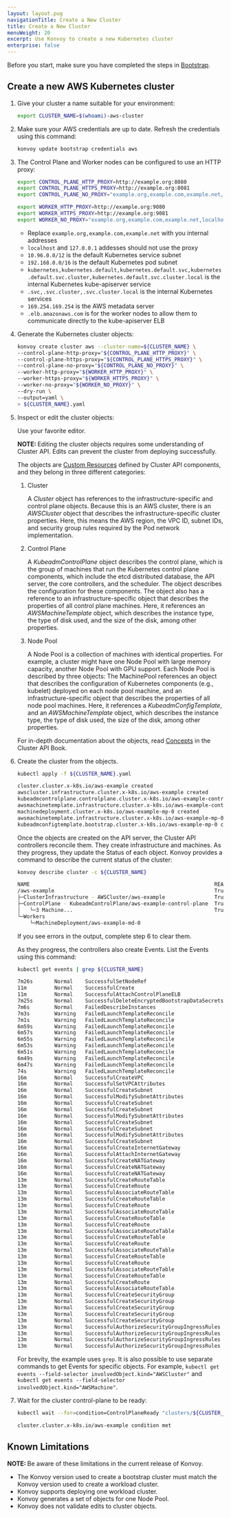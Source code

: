 ```yaml
---
layout: layout.pug
navigationTitle: Create a New Cluster
title: Create a New Cluster
menuWeight: 20
excerpt: Use Konvoy to create a new Kubernetes cluster
enterprise: false
---
```


Before you start, make sure you have completed the steps in [Bootstrap][bootstrap].

## Create a new AWS Kubernetes cluster

1.  Give your cluster a name suitable for your environment:

    ```sh
    export CLUSTER_NAME=$(whoami)-aws-cluster
    ```

1.  Make sure your AWS credentials are up to date. Refresh the credentials using this command:

    ```sh
    konvoy update bootstrap credentials aws
    ```

1.  The Control Plane and Worker nodes can be configured to use an HTTP proxy:

    ```sh
    export CONTROL_PLANE_HTTP_PROXY=http://example.org:8080
    export CONTROL_PLANE_HTTPS_PROXY=http://example.org:8081
    export CONTROL_PLANE_NO_PROXY="example.org,example.com,example.net,localhost,127.0.0.1,10.96.0.0/12,192.168.0.0/16,kubernetes,kubernetes.default,kubernetes.default.svc,kubernetes.default.svc.cluster,kubernetes.default.svc.cluster.local,.svc,.svc.cluster,.svc.cluster.local,169.254.169.254,.elb.amazonaws.com"

    export WORKER_HTTP_PROXY=http://example.org:9080
    export WORKER_HTTPS_PROXY=http://example.org:9081
    export WORKER_NO_PROXY="example.org,example.com,example.net,localhost,127.0.0.1,10.96.0.0/12,192.168.0.0/16,kubernetes,kubernetes.default,kubernetes.default.svc,kubernetes.default.svc.cluster,kubernetes.default.svc.cluster.local,.svc,.svc.cluster,.svc.cluster.local,169.254.169.254,.elb.amazonaws.com"
    ```

    - Replace `example.org,example.com,example.net` with you internal addresses
    - `localhost` and `127.0.0.1` addesses should not use the proxy
    - `10.96.0.0/12` is the default Kubernetes service subnet
    - `192.168.0.0/16` is the default Kubernetes pod subnet
    - `kubernetes,kubernetes.default,kubernetes.default.svc,kubernetes.default.svc.cluster,kubernetes.default.svc.cluster.local` is the internal Kubernetes kube-apiserver service
    - `.svc,.svc.cluster,.svc.cluster.local` is the internal Kubernetes services
    - `169.254.169.254` is the AWS metadata server
    - `.elb.amazonaws.com` is for the worker nodes to allow them to communicate directly to the kube-apiserver ELB

1.  Generate the Kubernetes cluster objects:

    ```sh
    konvoy create cluster aws --cluster-name=${CLUSTER_NAME} \
    --control-plane-http-proxy="${CONTROL_PLANE_HTTP_PROXY}" \
    --control-plane-https-proxy="${CONTROL_PLANE_HTTPS_PROXY}" \
    --control-plane-no-proxy="${CONTROL_PLANE_NO_PROXY}" \
    --worker-http-proxy="${WORKER_HTTP_PROXY}" \
    --worker-https-proxy="${WORKER_HTTPS_PROXY}" \
    --worker-no-proxy="${WORKER_NO_PROXY}" \
    --dry-run \
    --output=yaml \
    > ${CLUSTER_NAME}.yaml
    ```

1.  Inspect or edit the cluster objects:

    Use your favorite editor.

    <p class="message--note"><strong>NOTE: </strong>Editing the cluster objects requires some understanding of Cluster API. Edits can prevent the cluster from deploying successfully.</p>

    The objects are [Custom Resources][k8s_custom_resources] defined by Cluster API components, and they belong in three different categories:

    1.  Cluster

        A _Cluster_ object has references to the infrastructure-specific and control plane objects. Because this is an AWS cluster, there is an _AWSCluster_ object that describes the infrastructure-specific cluster properties. Here, this means the AWS region, the VPC ID, subnet IDs, and security group rules required by the Pod network implementation.

    1.  Control Plane

        A _KubeadmControlPlane_ object describes the control plane, which is the group of machines that run the Kubernetes control plane components, which include the etcd distributed database, the API server, the core controllers, and the scheduler. The object describes the configuration for these components. The object also has a reference to an infrastructure-specific object that describes the properties of all control plane machines. Here, it references an _AWSMachineTemplate_ object, which describes the instance type, the type of disk used, and the size of the disk, among other properties.

    1.  Node Pool

        A Node Pool is a collection of machines with identical properties. For example, a cluster might have one Node Pool with large memory capacity, another Node Pool with GPU support. Each Node Pool is described by three objects: The MachinePool references an object that describes the configuration of Kubernetes components (e.g., kubelet) deployed on each node pool machine, and an infrastructure-specific object that describes the properties of all node pool machines. Here, it references a _KubeadmConfigTemplate_, and an _AWSMachineTemplate_ object, which describes the instance type, the type of disk used, the size of the disk, among other properties.

    For in-depth documentation about the objects, read [Concepts][capi_concepts] in the Cluster API Book.

1.  Create the cluster from the objects.

    ```sh
    kubectl apply -f ${CLUSTER_NAME}.yaml
    ```

    ```sh
    cluster.cluster.x-k8s.io/aws-example created
    awscluster.infrastructure.cluster.x-k8s.io/aws-example created
    kubeadmcontrolplane.controlplane.cluster.x-k8s.io/aws-example-control-plane created
    awsmachinetemplate.infrastructure.cluster.x-k8s.io/aws-example-control-plane created
    machinedeployment.cluster.x-k8s.io/aws-example-mp-0 created
    awsmachinetemplate.infrastructure.cluster.x-k8s.io/aws-example-mp-0 created
    kubeadmconfigtemplate.bootstrap.cluster.x-k8s.io/aws-example-mp-0 created
    ```

    Once the objects are created on the API server, the Cluster API controllers reconcile them. They create infrastructure and machines. As they progress, they update the Status of each object. Konvoy provides a command to describe the current status of the cluster:

    ```sh
    konvoy describe cluster -c ${CLUSTER_NAME}
    ```

    ```sh
    NAME                                                            READY  SEVERITY  REASON  SINCE  MESSAGE
    /aws-example                                                    True                     35s
    ├─ClusterInfrastructure - AWSCluster/aws-example                True                     4m47s
    ├─ControlPlane - KubeadmControlPlane/aws-example-control-plane  True                     36s
    │   └─3 Machine...                                              True                     4m20s
    └─Workers
        └─MachineDeployment/aws-example-md-0
    ```

    If you see errors in the output, complete step 6 to clear them.

    As they progress, the controllers also create Events. List the Events using this command:

    ```sh
    kubectl get events | grep ${CLUSTER_NAME}
    ```

    ```sh
    7m26s       Normal    SuccessfulSetNodeRef                            machine/aws-example-control-plane-2wb9q      ip-10-0-182-218.us-west-2.compute.internal
    11m         Normal    SuccessfulCreate                                awsmachine/aws-example-control-plane-vcjkr   Created new control-plane instance with id "i-0dde024e80ae3de7a"
    11m         Normal    SuccessfulAttachControlPlaneELB                 awsmachine/aws-example-control-plane-vcjkr   Control plane instance "i-0dde024e80ae3de7a" is registered with load balancer
    7m25s       Normal    SuccessfulDeleteEncryptedBootstrapDataSecrets   awsmachine/aws-example-control-plane-vcjkr   AWS Secret entries containing userdata deleted
    7m6s        Normal    FailedDescribeInstances                         awsmachinepool/aws-example-mp-0              No Auto Scaling Groups with aws-example-mp-0 found
    7m3s        Warning   FailedLaunchTemplateReconcile                   awsmachinepool/aws-example-mp-0              Failed to reconcile launch template: ValidationError: AutoScalingGroup name not found - AutoScalingGroup aws-example-mp-0 not found
    7m1s        Warning   FailedLaunchTemplateReconcile                   awsmachinepool/aws-example-mp-0              Failed to reconcile launch template: ValidationError: AutoScalingGroup name not found - AutoScalingGroup aws-example-mp-0 not found
    6m59s       Warning   FailedLaunchTemplateReconcile                   awsmachinepool/aws-example-mp-0              Failed to reconcile launch template: ValidationError: AutoScalingGroup name not found - AutoScalingGroup aws-example-mp-0 not found
    6m57s       Warning   FailedLaunchTemplateReconcile                   awsmachinepool/aws-example-mp-0              Failed to reconcile launch template: ValidationError: AutoScalingGroup name not found - AutoScalingGroup aws-example-mp-0 not found
    6m55s       Warning   FailedLaunchTemplateReconcile                   awsmachinepool/aws-example-mp-0              Failed to reconcile launch template: ValidationError: AutoScalingGroup name not found - AutoScalingGroup aws-example-mp-0 not found
    6m53s       Warning   FailedLaunchTemplateReconcile                   awsmachinepool/aws-example-mp-0              Failed to reconcile launch template: ValidationError: AutoScalingGroup name not found - AutoScalingGroup aws-example-mp-0 not found
    6m51s       Warning   FailedLaunchTemplateReconcile                   awsmachinepool/aws-example-mp-0              Failed to reconcile launch template: ValidationError: AutoScalingGroup name not found - AutoScalingGroup aws-example-mp-0 not found
    6m49s       Warning   FailedLaunchTemplateReconcile                   awsmachinepool/aws-example-mp-0              Failed to reconcile launch template: ValidationError: AutoScalingGroup name not found - AutoScalingGroup aws-example-mp-0 not found
    6m47s       Warning   FailedLaunchTemplateReconcile                   awsmachinepool/aws-example-mp-0              Failed to reconcile launch template: ValidationError: AutoScalingGroup name not found - AutoScalingGroup aws-example-mp-0 not found
    74s         Warning   FailedLaunchTemplateReconcile                   awsmachinepool/aws-example-mp-0              (combined from similar events): Failed to reconcile launch template: ValidationError: AutoScalingGroup name not found - AutoScalingGroup aws-example-mp-0 not found
    16m         Normal    SuccessfulCreateVPC                             awscluster/aws-example                       Created new managed VPC "vpc-032fff0fe06a85035"
    16m         Normal    SuccessfulSetVPCAttributes                      awscluster/aws-example                       Set managed VPC attributes for "vpc-032fff0fe06a85035"
    16m         Normal    SuccessfulCreateSubnet                          awscluster/aws-example                       Created new managed Subnet "subnet-0677a4fbd7d170dfe"
    16m         Normal    SuccessfulModifySubnetAttributes                awscluster/aws-example                       Modified managed Subnet "subnet-0677a4fbd7d170dfe" attributes
    16m         Normal    SuccessfulCreateSubnet                          awscluster/aws-example                       Created new managed Subnet "subnet-04fc9deb4fa9f8333"
    16m         Normal    SuccessfulCreateSubnet                          awscluster/aws-example                       Created new managed Subnet "subnet-0a266c15dd211ce6c"
    16m         Normal    SuccessfulModifySubnetAttributes                awscluster/aws-example                       Modified managed Subnet "subnet-0a266c15dd211ce6c" attributes
    16m         Normal    SuccessfulCreateSubnet                          awscluster/aws-example                       Created new managed Subnet "subnet-06269d5b52d50840f"
    16m         Normal    SuccessfulCreateSubnet                          awscluster/aws-example                       Created new managed Subnet "subnet-0fc41ffef7dceface"
    16m         Normal    SuccessfulModifySubnetAttributes                awscluster/aws-example                       Modified managed Subnet "subnet-0fc41ffef7dceface" attributes
    16m         Normal    SuccessfulCreateSubnet                          awscluster/aws-example                       Created new managed Subnet "subnet-0725068cca16ad9f9"
    16m         Normal    SuccessfulCreateInternetGateway                 awscluster/aws-example                       Created new managed Internet Gateway "igw-07cd7ad3e6c7c1ca7"
    16m         Normal    SuccessfulAttachInternetGateway                 awscluster/aws-example                       Internet Gateway "igw-07cd7ad3e6c7c1ca7" attached to VPC "vpc-032fff0fe06a85035"
    16m         Normal    SuccessfulCreateNATGateway                      awscluster/aws-example                       Created new NAT Gateway "nat-0a0cf17d29150cf9a"
    16m         Normal    SuccessfulCreateNATGateway                      awscluster/aws-example                       Created new NAT Gateway "nat-065e5e383e6f23320"
    16m         Normal    SuccessfulCreateNATGateway                      awscluster/aws-example                       Created new NAT Gateway "nat-01c4a6fed2a31ed4c"
    13m         Normal    SuccessfulCreateRouteTable                      awscluster/aws-example                       Created managed RouteTable "rtb-09f4e2eecb7462d22"
    13m         Normal    SuccessfulCreateRoute                           awscluster/aws-example                       Created route {
    13m         Normal    SuccessfulAssociateRouteTable                   awscluster/aws-example                       Associated managed RouteTable "rtb-09f4e2eecb7462d22" with subnet "subnet-0677a4fbd7d170dfe"
    13m         Normal    SuccessfulCreateRouteTable                      awscluster/aws-example                       Created managed RouteTable "rtb-0007b98b36f37d1e4"
    13m         Normal    SuccessfulCreateRoute                           awscluster/aws-example                       Created route {
    13m         Normal    SuccessfulAssociateRouteTable                   awscluster/aws-example                       Associated managed RouteTable "rtb-0007b98b36f37d1e4" with subnet "subnet-04fc9deb4fa9f8333"
    13m         Normal    SuccessfulCreateRouteTable                      awscluster/aws-example                       Created managed RouteTable "rtb-079a1d7d3667c2525"
    13m         Normal    SuccessfulCreateRoute                           awscluster/aws-example                       Created route {
    13m         Normal    SuccessfulAssociateRouteTable                   awscluster/aws-example                       Associated managed RouteTable "rtb-079a1d7d3667c2525" with subnet "subnet-0a266c15dd211ce6c"
    13m         Normal    SuccessfulCreateRouteTable                      awscluster/aws-example                       Created managed RouteTable "rtb-0e5ebc8ec29848a17"
    13m         Normal    SuccessfulCreateRoute                           awscluster/aws-example                       Created route {
    13m         Normal    SuccessfulAssociateRouteTable                   awscluster/aws-example                       Associated managed RouteTable "rtb-0e5ebc8ec29848a17" with subnet "subnet-06269d5b52d50840f"
    13m         Normal    SuccessfulCreateRouteTable                      awscluster/aws-example                       Created managed RouteTable "rtb-087f0c400675c4bce"
    13m         Normal    SuccessfulCreateRoute                           awscluster/aws-example                       Created route {
    13m         Normal    SuccessfulAssociateRouteTable                   awscluster/aws-example                       Associated managed RouteTable "rtb-087f0c400675c4bce" with subnet "subnet-0fc41ffef7dceface"
    13m         Normal    SuccessfulCreateRouteTable                      awscluster/aws-example                       Created managed RouteTable "rtb-05a05080bbb3cead9"
    13m         Normal    SuccessfulCreateRoute                           awscluster/aws-example                       Created route {
    13m         Normal    SuccessfulAssociateRouteTable                   awscluster/aws-example                       Associated managed RouteTable "rtb-05a05080bbb3cead9" with subnet "subnet-0725068cca16ad9f9"
    13m         Normal    SuccessfulCreateSecurityGroup                   awscluster/aws-example                       Created managed SecurityGroup "sg-0379bf77211472854" for Role "bastion"
    13m         Normal    SuccessfulCreateSecurityGroup                   awscluster/aws-example                       Created managed SecurityGroup "sg-0a4e0635f68a2f57d" for Role "apiserver-lb"
    13m         Normal    SuccessfulCreateSecurityGroup                   awscluster/aws-example                       Created managed SecurityGroup "sg-022da9dfc21ef3d5e" for Role "lb"
    13m         Normal    SuccessfulCreateSecurityGroup                   awscluster/aws-example                       Created managed SecurityGroup "sg-00db2e847c0b49d6e" for Role "controlplane"
    13m         Normal    SuccessfulCreateSecurityGroup                   awscluster/aws-example                       Created managed SecurityGroup "sg-01fe3426404f94708" for Role "node"
    13m         Normal    SuccessfulAuthorizeSecurityGroupIngressRules    awscluster/aws-example                       Authorized security group ingress rules [protocol=tcp/range=[22-22]/description=SSH] for SecurityGroup "sg-0379bf77211472854"
    13m         Normal    SuccessfulAuthorizeSecurityGroupIngressRules    awscluster/aws-example                       Authorized security group ingress rules [protocol=tcp/range=[6443-6443]/description=Kubernetes API] for SecurityGroup "sg-0a4e0635f68a2f57d"
    13m         Normal    SuccessfulAuthorizeSecurityGroupIngressRules    awscluster/aws-example                       Authorized security group ingress rules [protocol=tcp/range=[5473-5473]/description=typha (calico) protocol=tcp/range=[179-179]/description=bgp (calico) protocol=4/range=[-1-65535]/description=IP-in-IP (calico) protocol=tcp/range=[22-22]/description=SSH protocol=tcp/range=[6443-6443]/description=Kubernetes API protocol=tcp/range=[2379-2379]/description=etcd protocol=tcp/range=[2380-2380]/description=etcd peer] for SecurityGroup "sg-00db2e847c0b49d6e"
    13m         Normal    SuccessfulAuthorizeSecurityGroupIngressRules    awscluster/aws-example                       Authorized security group ingress rules [protocol=tcp/range=[5473-5473]/description=typha (calico) protocol=tcp/range=[179-179]/description=bgp (calico) protocol=4/range=[-1-65535]/description=IP-in-IP (calico) protocol=tcp/range=[22-22]/description=SSH protocol=tcp/range=[30000-32767]/description=Node Port Services protocol=tcp/range=[10250-10250]/description=Kubelet API] for SecurityGroup "sg-01fe3426404f94708"
    ```

    For brevity, the example uses `grep`. It is also possible to use separate commands to get Events for specific objects. For example, `kubectl get events --field-selector involvedObject.kind="AWSCluster"` and `kubectl get events --field-selector involvedObject.kind="AWSMachine"`.

1.  Wait for the cluster control-plane to be ready:

    ```sh
    kubectl wait --for=condition=ControlPlaneReady "clusters/${CLUSTER_NAME}" --timeout=60m
    ```

    ```sh
    cluster.cluster.x-k8s.io/aws-example condition met
    ```

## Known Limitations

<p class="message--note"><strong>NOTE: </strong>Be aware of these limitations in the current release of Konvoy.</p>

- The Konvoy version used to create a bootstrap cluster must match the Konvoy version used to create a workload cluster.
- Konvoy supports deploying one workload cluster.
- Konvoy generates a set of objects for one Node Pool.
- Konvoy does not validate edits to cluster objects.

[capi_concepts]: https://cluster-api.sigs.k8s.io/user/concepts.html
[k8s_custom_resources]: https://kubernetes.io/docs/concepts/extend-kubernetes/api-extension/custom-resources/
[bootstrap]: ../bootstrap
